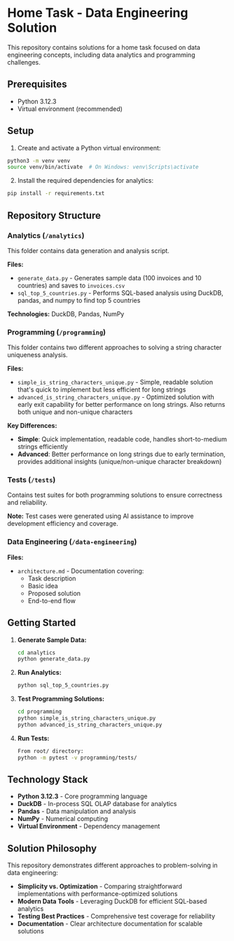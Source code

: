 # Home Task - Data Engineering Solution

This repository contains solutions for a home task focused on data engineering concepts, including data analytics and programming challenges.

## Prerequisites

- Python 3.12.3
- Virtual environment (recommended)

## Setup

1. Create and activate a Python virtual environment:

```bash
python3 -m venv venv
source venv/bin/activate  # On Windows: venv\Scripts\activate
```

2. Install the required dependencies for analytics:

```bash
pip install -r requirements.txt
```

## Repository Structure

### Analytics (`/analytics`)

This folder contains data generation and analysis script.

**Files:**

- `generate_data.py` - Generates sample data (100 invoices and 10 countries) and saves to `invoices.csv`
- `sql_top_5_countries.py` - Performs SQL-based analysis using DuckDB, pandas, and numpy to find top 5 countries

**Technologies:** DuckDB, Pandas, NumPy

### Programming (`/programming`)

This folder contains two different approaches to solving a string character uniqueness analysis.

**Files:**

- `simple_is_string_characters_unique.py` - Simple, readable solution that's quick to implement but less efficient for long strings
- `advanced_is_string_characters_unique.py` - Optimized solution with early exit capability for better performance on long strings. Also returns both unique and non-unique characters

**Key Differences:**

- **Simple**: Quick implementation, readable code, handles short-to-medium strings efficiently
- **Advanced**: Better performance on long strings due to early termination, provides additional insights (unique/non-unique character breakdown)

### Tests (`/tests`)

Contains test suites for both programming solutions to ensure correctness and reliability.

**Note:** Test cases were generated using AI assistance to improve development efficiency and coverage.

### Data Engineering (`/data-engineering`)

**Files:**

- `architecture.md` - Documentation covering:
  - Task description
  - Basic idea
  - Proposed solution
  - End-to-end flow

## Getting Started

1. **Generate Sample Data:**

   ```bash
   cd analytics
   python generate_data.py
   ```

2. **Run Analytics:**

   ```bash
   python sql_top_5_countries.py
   ```

3. **Test Programming Solutions:**

   ```bash
   cd programming
   python simple_is_string_characters_unique.py
   python advanced_is_string_characters_unique.py
   ```

4. **Run Tests:**
   ```bash
   From root/ directory:
   python -m pytest -v programming/tests/
   ```

## Technology Stack

- **Python 3.12.3** - Core programming language
- **DuckDB** - In-process SQL OLAP database for analytics
- **Pandas** - Data manipulation and analysis
- **NumPy** - Numerical computing
- **Virtual Environment** - Dependency management

## Solution Philosophy

This repository demonstrates different approaches to problem-solving in data engineering:

- **Simplicity vs. Optimization** - Comparing straightforward implementations with performance-optimized solutions
- **Modern Data Tools** - Leveraging DuckDB for efficient SQL-based analytics
- **Testing Best Practices** - Comprehensive test coverage for reliability
- **Documentation** - Clear architecture documentation for scalable solutions
